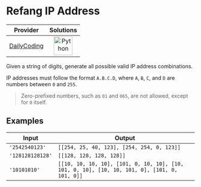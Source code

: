 # Refang IP Address

<!-- INFO TABLE BEGIN -->

| Provider                                              | Solutions                                                                                                                                        |
| :---------------------------------------------------: | :----------------------------------------------------------------------------------------------------------------------------------------------: |
| [DailyCoding](../../../docs/providers/DailyCoding.md) | [<img src="https://res.cloudinary.com/rascaltwo/image/upload/v1631924087/python_xzdlti.svg" alt="Python" title="Python" width="50" />](solve.py) |

<!-- INFO TABLE END -->

Given a string of digits, generate all possible valid IP address combinations.

IP addresses must follow the format `A.B.C.D`, where `A`, `B`, `C`, and `D` are numbers between `0` and `255`.

> Zero-prefixed numbers, such as `01` and `065`, are not allowed, except for `0` itself.

## Examples

| Input            | Output                                                                                       |
| ---------------- | -------------------------------------------------------------------------------------------- |
| `'2542540123'`   | `[[254, 25, 40, 123], [254, 254, 0, 123]]`                                                   |
| `'128128128128'` | `[[128, 128, 128, 128]]`                                                                     |
| `'10101010'`     | `[[10, 10, 10, 10], [101, 0, 10, 10], [10, 101, 0, 10], [10, 10, 101, 0], [101, 0, 101, 0]]` |
